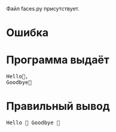 Файл faces.py присутствует.
# Ошибка
# Программа выдаёт
<pre>
Hello🙂,
Goodbye🙁
</pre>
# Правильный вывод
<pre>Hello 🙂 Goodbye 🙁
</pre>